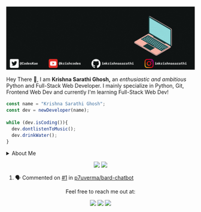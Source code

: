 <p>
  <img src="pic.gif">
</p>

Hey There 👋, I am **Krishna Sarathi Ghosh,** an *enthusiastic and ambitious* Python and Full-Stack Web Developer.
I mainly specialize in Python, Git, Frontend Web Dev and currently I'm learning Full-Stack Web Dev! 


```js
const name = "Krishna Sarathi Ghosh";
const dev = newDeveloper(name);

while (dev.isCoding()){
  dev.dontlistenToMusic();
  dev.drinkWater();
}
```



<details>
  <summary>About Me</summary>
  - 🚀 I’m currently on a journey to get better at programming as well as build my career<br>
  - 🌱 I’m currently learning **Full Stack Web Development**<br>
  - :octocat: You can view my projects <a href="https://github.com/imkrishnasarathi">here</a><br>
  - 💬 Ask me about **Web Development, Python and Git!**<br>
  - 📧 Reach me out at krishnasarathishem@gmail.com
</details>

<p align="center">
  <img src="https://github-readme-stats.vercel.app/api?username=imkrishnasarathi&show_icons=true&theme=onedark&bg_color=00000000" />
  <img src="https://github-readme-stats.vercel.app/api/top-langs/?username=imkrishnasarathi&theme=onedark" />
</p>

<!--START_SECTION:activity-->
1. 🗣 Commented on [#1](https://github.com/p7uverma/bard-chatbot/issues/1#issuecomment-1746131246) in [p7uverma/bard-chatbot](https://github.com/p7uverma/bard-chatbot)
<!--END_SECTION:activity-->


<div align='center'> 
  Feel free to reach me out at:
  <br>
  <p align="center">
  <a href="https://dev.to/krishnasarathi"><img src="https://img.shields.io/badge/dev.to-0A0A0A?style=for-the-badge&logo=dev.to&logoColor=white"></a> 
  <a href="https://twitter.com/intent/follow?screen_name=codeskae"><img src="https://img.shields.io/badge/Twitter-1DA1F2?style=for-the-badge&logo=twitter&logoColor=white"></a>
  <a href="mailto:krishnasarathishem@gmail.com"><img src="https://img.shields.io/badge/mail-EA4335?style=for-the-badge&logo=gmail&logoColor=white"></a>
</p>
</div>


